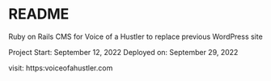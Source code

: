 # README

Ruby on Rails CMS for Voice of a Hustler to replace previous WordPress site

Project Start: September 12, 2022
Deployed on: September 29, 2022

visit: https:voiceofahustler.com

